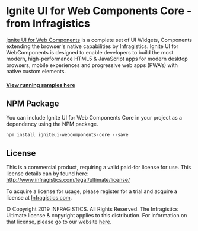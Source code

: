 # Ignite UI for Web Components Core - from Infragistics

[Ignite UI for Web Components](https://www.infragistics.com/products/ignite-ui-WebComponents) is a complete set of UI Widgets, Components extending the browser's native capabilities by Infragistics.  Ignite UI for WebComponents is designed to enable developers to build the most modern, high-performance HTML5 & JavaScript apps for modern desktop browsers, mobile experiences and progressive web apps (PWA’s) with native custom elements.  

#### [**View running samples here**](https://www.infragistics.com/products/ignite-ui-webcomponents/webcomponents/components/grid.html)

## NPM Package

You can include Ignite UI for Web Components Core in your project as a dependency using the NPM package.

`npm install igniteui-webcomponents-core --save`

## License
This is a commercial product, requiring a valid paid-for license for use. This license details can by found here: http://www.infragistics.com/legal/ultimate/license/

To acquire a license for usage, please register for a trial and acquire a license at [Infragistics.com](https://www.infragistics.com).

© Copyright 2019 INFRAGISTICS. All Rights Reserved.  The Infragistics Ultimate license & copyright applies to this distribution.  For information on that license, please go to our website [here](https://www.infragistics.com/legal/license).
